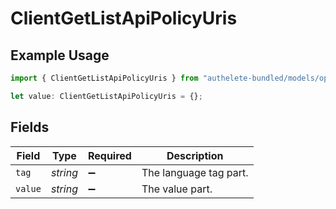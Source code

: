 # ClientGetListApiPolicyUris

## Example Usage

```typescript
import { ClientGetListApiPolicyUris } from "authelete-bundled/models/operations";

let value: ClientGetListApiPolicyUris = {};
```

## Fields

| Field                  | Type                   | Required               | Description            |
| ---------------------- | ---------------------- | ---------------------- | ---------------------- |
| `tag`                  | *string*               | :heavy_minus_sign:     | The language tag part. |
| `value`                | *string*               | :heavy_minus_sign:     | The value part.        |